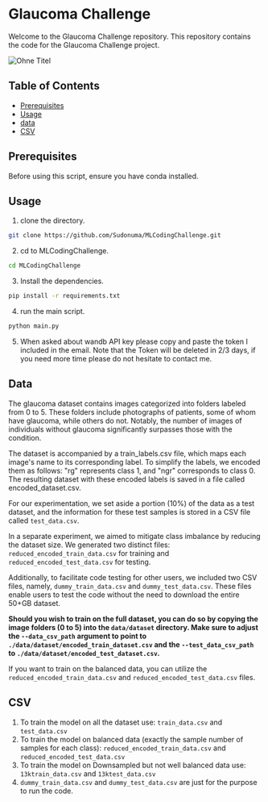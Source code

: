 # Glaucoma Challenge

Welcome to the Glaucoma Challenge repository. This repository contains the code for the Glaucoma Challenge project.


![Ohne Titel](https://user-images.githubusercontent.com/2522480/149497318-fe47c02c-696a-4cb5-8841-2dbe6785029d.png)


## Table of Contents
- [Prerequisites](#prerequisites)
- [Usage](#usage)
- [data](#data)
- [CSV](#CSV)


## Prerequisites

Before using this script, ensure you have conda installed.

## Usage

1. clone the directory.

```bash
git clone https://github.com/Sudonuma/MLCodingChallenge.git
```

2. cd to MLCodingChallenge.

```bash
cd MLCodingChallenge
```

3. Install the dependencies.

```bash
pip install -r requirements.txt
```

4. run the main script.

```bash
python main.py
```

5. When asked about wandb API key please copy and paste the token I included in the email. Note that the Token will be deleted in 2/3 days, if you need more time please do not hesitate to contact me.

## Data

The glaucoma dataset contains images categorized into folders labeled from 0 to 5. These folders include photographs of patients, some of whom have glaucoma, while others do not. Notably, the number of images of individuals without glaucoma significantly surpasses those with the condition.

The dataset is accompanied by a train_labels.csv file, which maps each image's name to its corresponding label. To simplify the labels, we encoded them as follows: "rg" represents class 1, and "ngr" corresponds to class 0. The resulting dataset with these encoded labels is saved in a file called encoded_dataset.csv.

For our experimentation, we set aside a portion (10%) of the data as a test dataset, and the information for these test samples is stored in a CSV file called `test_data.csv`.

In a separate experiment, we aimed to mitigate class imbalance by reducing the dataset size. We generated two distinct files: `reduced_encoded_train_data.csv` for training and `reduced_encoded_test_data.csv` for testing.

Additionally, to facilitate code testing for other users, we included two CSV files, namely, `dummy_train_data.csv` and `dummy_test_data.csv`. These files enable users to test the code without the need to download the entire 50+GB dataset.

**Should you wish to train on the full dataset, you can do so by copying the image folders (0 to 5) into the `data/dataset` directory. Make sure to adjust the `--data_csv_path` argument to point to `./data/dataset/encoded_train_dataset.csv` and the `--test_data_csv_path` to `./data/dataset/encoded_test_dataset.csv`.**

If you want to train on the balanced data, you can utilize the `reduced_encoded_train_data.csv` and `reduced_encoded_test_data.csv` files.


## CSV

1. To train the model on all the dataset use: `train_data.csv` and `test_data.csv`
2. To train the model on balanced data (exactly the sample number of samples for each class): `reduced_encoded_train_data.csv` and `reduced_encoded_test_data.csv`
3. To train the model on Downsampled but not well balanced data use: `13ktrain_data.csv` and `13ktest_data.csv`
4. `dummy_train_data.csv` and `dummy_test_data.csv` are just for the purpose to run the code.












